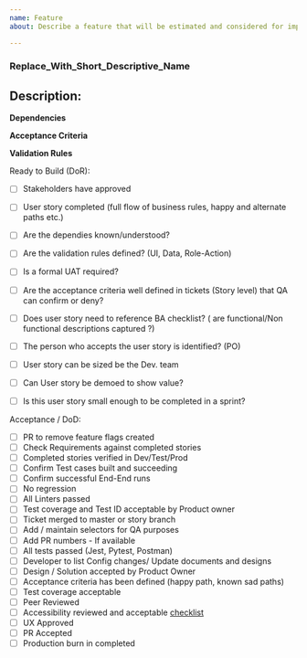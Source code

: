 ```yaml
---
name: Feature
about: Describe a feature that will be estimated and considered for implementation

---
```


### Replace_With_Short_Descriptive_Name
## Description:

**Dependencies**

**Acceptance Criteria**

**Validation Rules**


Ready to Build (DoR):
- [ ] Stakeholders have approved
- [ ] User story completed (full flow of business rules, happy and alternate paths etc.)
- [ ] Are the dependies known/understood?
- [ ] Are the validation rules defined? (UI, Data, Role-Action)
- [ ] Is a formal UAT required?
- [ ] Are the acceptance criteria well defined in tickets (Story level) that QA can confirm or deny?
- [ ] Does user story need to reference BA checklist? ( are functional/Non functional descriptions captured ?)
- [ ] The person who accepts the user story is identified? (PO)
- [ ] User story can be sized be the Dev. team
- [ ] Can User story be demoed to show value?
- [ ] Is this user story small enough to be completed in a sprint?


Acceptance / DoD:
- [ ] PR to remove feature flags created
- [ ] Check Requirements against completed stories
- [ ] Completed stories verified in Dev/Test/Prod
- [ ] Confirm Test cases built and succeeding 
- [ ] Confirm successful End-End runs 
- [ ] No regression
- [ ] All Linters passed
- [ ] Test coverage and Test ID acceptable by Product owner
- [ ] Ticket merged to master or story branch
- [ ] Add / maintain selectors for QA purposes
- [ ] Add PR numbers - If available
- [ ] All tests passed (Jest, Pytest, Postman)
- [ ] Developer to list Config changes/ Update documents and designs
- [ ] Design / Solution accepted by Product Owner
- [ ] Acceptance criteria has been defined (happy path, known sad paths)
- [ ] Test coverage acceptable
- [ ] Peer Reviewed
- [ ] Accessibility reviewed and acceptable [checklist](https://github.com/bcgov/entity/docs/coding-standards/accessibility.md)
- [ ] UX Approved
- [ ] PR Accepted
- [ ] Production burn in completed
